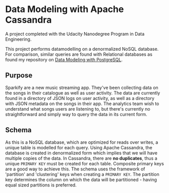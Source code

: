 # Data Modeling with Apache Cassandra

A project completed with the Udacity Nanodegree Program in Data Engineering.

This project performs datamodelling on a denormalized NoSQL database. For comparison, similar queries are found with Relational databases as found my repository on [Data Modeling with PostgreSQL](https://github.com/mlnotebook/data_modelling_with_postgresql).

## Purpose

Sparkify are a new music streaming app. They've been collecting data on the songs in their catalogue as well as user activity. The data are currently found in a directory of JSON logs on user activity, as well as a directory with JSON metadata on the songs in their app. The analytics team wish to understand what songs users are listening to, but there's currently no straightforward and simply way to query the data in its current form.

## Schema
As this is a NoSQL database, which are optimized for reads over writes, a unique table is modelled for each query. Using Apache Cassandra, the database is created in denormalized form which implies that we will have multiple copies of the data. In Cassandra, there are **no duplicates**, thus a unique `PRIMARY KEY` must be created for each table. Composite primary keys are a good way to achieve this. The schema uses the framework of 'partition' and 'clustering' keys when creating a `PRIMARY KEY`. The partition key determines the column on which the data will be partitioned - having equal sized partitions is preferred.
